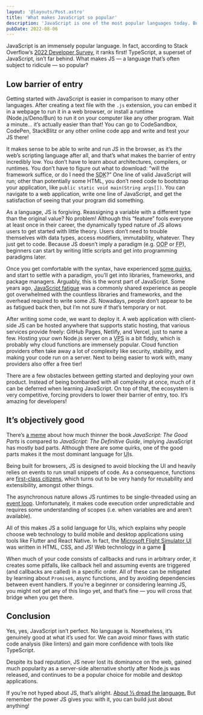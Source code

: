 ```yaml
---
layout: '@layouts/Post.astro'
title: 'What makes JavaScript so popular'
description: 'JavaScript is one of the most popular languages today. But… why?'
pubDate: 2022-08-06
---
```


JavaScript is an immensely popular language. In fact, according to Stack Overflow’s [2022 Developer Survey](https://survey.stackoverflow.co/2022/#technology-most-popular-technologies), it ranks first! TypeScript, a superset of JavaScript, isn’t far behind. What makes JS — a language that’s often subject to ridicule — so popular?

## Low barrier of entry

Getting started with JavaScript is easier in comparison to many other languages. After creating a text file with the `.js` extension, you can embed it in a webpage to run it in a web browser, or install a runtime (Node.js/Deno/Bun) to run it on your computer like any other program. Wait a minute… it’s actually easier than that! You can go to CodeSandbox, CodePen, StackBlitz or any other online code app and write and test your JS there!

It makes sense to be able to write and run JS in the browser, as it’s _the_ web’s scripting language after all, and that’s what makes the barrier of entry incredibly low. You don’t have to learn about architectures, compilers, or runtimes. You don’t have to figure out what to download: “will the framework suffice, or do I need the <abbr title="Software Development Kit">SDK</abbr>?” One line of valid JavaScript will run; other than potentially some HTML, you don’t need code to bootstrap your application, like `public static void main(String args[])`. You can navigate to a web application, write one line of JavaScript, and get the satisfaction of seeing that your program did something.

As a language, JS is forgiving. Reassigning a variable with a different type than the original value? No problem! Although this “feature” fools everyone at least once in their career, the dynamically typed nature of JS allows users to get started with little theory. Users don’t need to trouble themselves with data types, access modifiers, immutability, whatever. They just get to code. Because JS doesn’t imply a paradigm (e.g. <abbr title="Object-Oriented Programming">OOP</abbr> or <abbr title="Functional Programming">FP</abbr>), beginners can start by writing little scripts and get into programming paradigms later.

Once you get comfortable with the syntax, have experienced [some quirks](https://www.destroyallsoftware.com/talks/wat), and start to settle with a paradigm, you’ll get into libraries, frameworks, and package managers. Arguably, this is the worst part of JavaScript. Some years ago, [JavaScript fatigue](https://auth0.com/blog/how-to-manage-javascript-fatigue/) was a commonly shared experience as people got overwhelmed with the countless libraries and frameworks, and the overhead required to write some JS. Nowadays, people don’t appear to be as fatigued back then, but I’m not sure if that’s temporary or not.

After writing some code, we want to deploy it. A web application with client-side JS can be hosted anywhere that supports static hosting, that various services provide freely: GitHub Pages, Netlify, and Vercel, just to name a few. Hosting your own Node.js server on a <abbr title="Virtual Private Server">VPS</abbr> is a bit fiddly, which is probably why cloud functions are immensely popular. Cloud function providers often take away a lot of complexity like security, stability, and making your code run on a server. Next to being easier to work with, many providers also offer a free tier!

There are a few obstacles between getting started and deploying your own product. Instead of being bombarded with all complexity at once, much of it can be deferred when learning JavaScript. On top of that, the ecosystem is very competitive, forcing providers to lower their barrier of entry, too. It’s amazing for developers!

## It’s objectively good

There’s [a meme](https://i.redd.it/h7nt4keyd7oy.jpg) about how much thinner the book _JavaScript: The Good Parts_ is compared to _JavaScript: The Definitive Guide_, implying JavaScript has mostly bad parts. Although there are some quirks, one of the good parts makes it the most dominant language for <abbr title="User Interface">UI</abbr>s.

Being built for browsers, JS is designed to avoid blocking the UI and heavily relies on events to run small snippets of code. As a consequence, functions are [first-class citizens](https://en.wikipedia.org/wiki/First-class_citizen), which turns out to be very handy for reusability and extensibility, amongst other things.

The asynchronous nature allows JS runtimes to be single-threaded using an [event loop](https://developer.mozilla.org/en-US/docs/Web/JavaScript/EventLoop). Unfortunately, it makes code execution order unpredictable and requires some understanding of scopes (i.e. when variables are and aren’t available).

All of this makes JS a solid language for UIs, which explains why people choose web technology to build mobile and desktop applications using tools like Flutter and React Native. In fact, the [Microsoft Flight Simulator UI](https://docs.flightsimulator.com/html/Introduction/Using_The_SDK.htm#ui) was written in HTML, CSS, and JS! Web technology in a game 🤯

When much of your code consists of callbacks and runs in arbitrary order, it creates some pitfalls, like callback hell and assuming events are triggered (and callbacks are called) in a specific order. All of these can be mitigated by learning about `Promise`s, async functions, and by avoiding dependencies between event handlers. If you’re a beginner or considering learning JS, you might not get any of this lingo yet, and that’s fine — you will cross that bridge when you get there.

## Conclusion

Yes, yes, JavaScript isn’t perfect. No language is. Nonetheless, it’s genuinely good at what it’s used for. We can avoid minor flaws with static code analysis (like linters) and gain more confidence with tools like TypeScript.

Despite its bad reputation, JS never lost its dominance on the web, gained much popularity as a server-side alternative shortly after Node.js was released, and continues to be a popular choice for mobile and desktop applications.

If you’re not hyped about JS, that’s alright. [About ⅓ dread the language.](https://survey.stackoverflow.co/2022/#section-most-loved-dreaded-and-wanted-programming-scripting-and-markup-languages) But remember the power JS gives you: with it, you can build just about anything!
